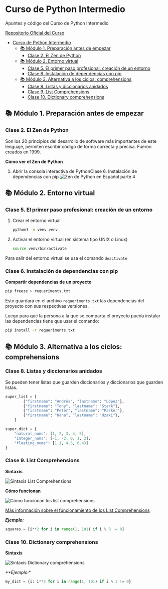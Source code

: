 # Curso de Python Intermedio

Apuntes y código del Curso de Python Intermedio

[Repositorio Oficial del Curso](https://github.com/facmartoni/curso-intermedio-python)

- [Curso de Python Intermedio](#curso-de-python-intermedio)
  - [📚 Módulo 1. Preparación antes de empezar](#-módulo-1-preparación-antes-de-empezar)
    - [Clase 2. El Zen de Python](#clase-2-el-zen-de-python)
  - [📚 Módulo 2. Entorno virtual](#-módulo-2-entorno-virtual)
    - [Clase 5. El primer paso profesional: creación de un entorno](#clase-5-el-primer-paso-profesional-creación-de-un-entorno)
    - [Clase 6. Instalación de dependencias con pip](#clase-6-instalación-de-dependencias-con-pip)
  - [📚 Módulo 3. Alternativa a los ciclos: comprehensions](#-módulo-3-alternativa-a-los-ciclos-comprehensions)
    - [Clase 8. Listas y diccionarios anidados](#clase-8-listas-y-diccionarios-anidados)
    - [Clase 9. List Comprehensions](#clase-9-list-comprehensions)
    - [Clase 10. Dictionary comprehensions](#clase-10-dictionary-comprehensions)

## 📚 Módulo 1. Preparación antes de empezar

### Clase 2. El Zen de Python

Son los 20 principios del desarrollo de software más importantes de este lenguaje, permiten escribir código de forma correcta y precisa. Fueron creados en 1999.

**Cómo ver el Zen de Python**

1. Abrir la consola interactiva de PythonClase 6. Instalación de dependencias con pip
![Zen de Python en Español parte 4](https://i.ibb.co/3zz1xMv/zen-python-4.png)

## 📚 Módulo 2. Entorno virtual

### Clase 5. El primer paso profesional: creación de un entorno

1. Crear el entorno virtual
    ```bash
    python3 -m venv venv
    ```
2. Activar el entorno virtual (en sistema tipo UNIX o Linux)
    ```bash
    source venv/bin/activate
    ```

Para salir del entorno virtual se usa el comando `deactivate`

### Clase 6. Instalación de dependencias con pip

**Compartir dependencias de un proyecto**

```bash
pip freeze > requeriments.txt
```

Esto guardará en el archivo `requeriments.txt` las dependencias del proyecto con sus respectivas versiones.

Luego para que la persona a la que se comparta el proyecto pueda instalar las dependencias tiene que usar el comando:

```bash
piṕ install -r requeriments.txt
```

## 📚 Módulo 3. Alternativa a los ciclos: comprehensions

### Clase 8. Listas y diccionarios anidados

Se pueden tener listas que guarden diccionarios y diccionarios que guarden listas.

```python
super_list = [
        {"firstname": "Andrés", "lastname": "López"},
        {"firstname": "Tony", "lastname": "Stark"},
        {"firstname": "Peter", "lastname": "Parker"},
        {"firstname": "Hana", "lastname": "Uzaki"},
    ]

super_dict = {
    "natural_nums": [1, 2, 3, 4, 5],
    "integer_nums": [-1, -2, 0, 1, 2],
    "floating_nums": [1.1, 4.5, 6.43]
}
```

### Clase 9. List Comprehensions

**Sintaxis**

![Sintaxis List Comprehensions](https://i.ibb.co/VS1Rmj4/sintaxis-list-comprehensions.png)

**Cómo funcionan**

![Cómo funcionan los list comprehensions](https://i.ibb.co/3vvyp12/1-z-J0-Xf-N1fk-WSvll2-Bg8o46g.png)

[Más información sobre el funcionamiento de los List Comprehensions](https://towardsdatascience.com/all-about-python-list-comprehension-14dd979ec0d1)

_**Ejemplo:**_

```python
squares = [i**2 for i in range(1, 101) if i % 3 != 0]
```

### Clase 10. Dictionary comprehensions

**Sintaxis**

![Sintaxis Dictionary comprehensions](https://i.ibb.co/v1JfBts/sintaxis-Dictionary-comprehensions.png)

_**Ejemplo:_*

```python
my_dict = {i: i**3 for i in range(1, 101) if i % 3 != 0}
```